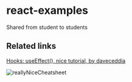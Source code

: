 # react-examples
Shared from student to students

## Related links
[Hooks: useEffect(), nice tutorial, by daveceddia ](https://daveceddia.com/useeffect-hook-examples/)

![reallyNiceCheatsheet](https://user-images.githubusercontent.com/57029303/152279016-5d2e61c1-00f0-4879-9e6e-a225a867ca05.png)

